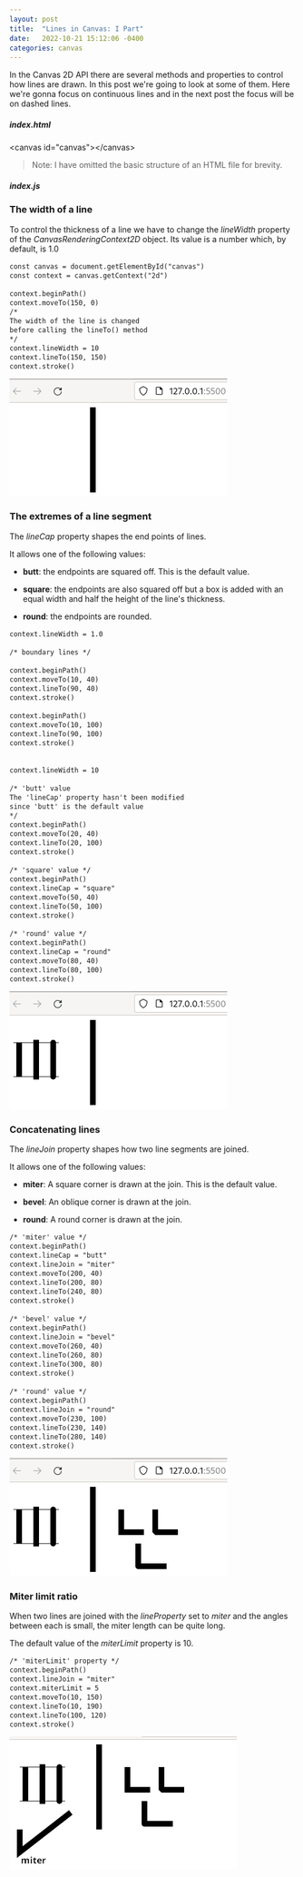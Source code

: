 ```yaml
---
layout: post
title:  "Lines in Canvas: I Part"
date:   2022-10-21 15:12:06 -0400
categories: canvas
---
```

In the Canvas 2D API there are several methods and properties to control how lines are drawn. In this post we're going to look at some of them. Here we're gonna focus on continuous lines and in the next post the focus will be on dashed lines.

##### index.html

&lt;canvas id="canvas"&gt;&lt;/canvas&gt;

> Note: I have omitted the basic structure of an HTML file for brevity.

##### index.js

### The width of a line

To control the thickness of a line we have to change the *lineWidth* property of the *CanvasRenderingContext2D* object. Its value is a number which, by default, is 1.0

<pre><code>const canvas = document.getElementById("canvas")
const context = canvas.getContext("2d")

context.beginPath()
context.moveTo(150, 0)
/*
The width of the line is changed 
before calling the lineTo() method
*/
context.lineWidth = 10
context.lineTo(150, 150)
context.stroke()
</code></pre>

![width of a line](/../../../assets/images/line_width.png)

### The extremes of a line segment

The *lineCap* property shapes the end points of lines.

It allows one of the following values:

- **butt**: the endpoints are squared off. This is the default value.

- **square**: the endpoints are also squared off but a box is added with an equal width and half the height of the line's thickness. 

- **round**: the endpoints are rounded.

<pre><code>context.lineWidth = 1.0

/* boundary lines */

context.beginPath()
context.moveTo(10, 40)
context.lineTo(90, 40)
context.stroke()

context.beginPath()
context.moveTo(10, 100)
context.lineTo(90, 100)
context.stroke()


context.lineWidth = 10

/* 'butt' value 
The 'lineCap' property hasn't been modified 
since 'butt' is the default value
*/
context.beginPath()
context.moveTo(20, 40)
context.lineTo(20, 100)
context.stroke()

/* 'square' value */
context.beginPath()
context.lineCap = "square"
context.moveTo(50, 40)
context.lineTo(50, 100)
context.stroke()

/* 'round' value */
context.beginPath()
context.lineCap = "round"
context.moveTo(80, 40)
context.lineTo(80, 100)
context.stroke()
</code></pre>

![line endings](/../../../assets/images/line_endings.png)

### Concatenating lines

The *lineJoin* property shapes how two line segments are joined.

It allows one of the following values:

- **miter**: A square corner is drawn at the join. This is the default value.

- **bevel**: An oblique corner is drawn at the join.

- **round**: A round corner is drawn at the join.

<pre><code>/* 'miter' value */
context.beginPath()
context.lineCap = "butt"
context.lineJoin = "miter"
context.moveTo(200, 40)
context.lineTo(200, 80)
context.lineTo(240, 80)
context.stroke()

/* 'bevel' value */
context.beginPath()
context.lineJoin = "bevel"
context.moveTo(260, 40)
context.lineTo(260, 80)
context.lineTo(300, 80)
context.stroke()

/* 'round' value */
context.beginPath()
context.lineJoin = "round"
context.moveTo(230, 100)
context.lineTo(230, 140)
context.lineTo(280, 140)
context.stroke()
</code></pre>

![line joins](/../../../assets/images/line_joins.png)

### Miter limit ratio

When two lines are joined with the *lineProperty* set to *miter* and the angles between each is small, the miter length can be quite long. 

The default value of the *miterLimit* property is 10.

<pre><code>/* 'miterLimit' property */
context.beginPath()
context.lineJoin = "miter"
context.miterLimit = 5
context.moveTo(10, 150)
context.lineTo(10, 190)
context.lineTo(100, 120)
context.stroke()
</code></pre>

![miter limit](/../../../assets/images/miter_limit.png)
